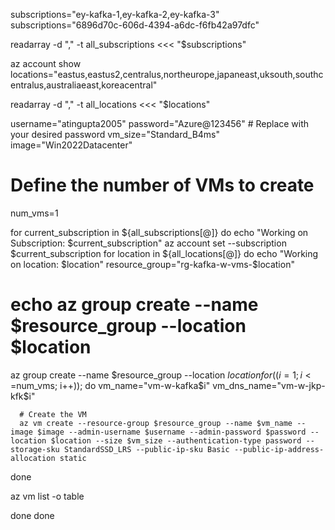 subscriptions="ey-kafka-1,ey-kafka-2,ey-kafka-3"
subscriptions="6896d70c-606d-4394-a6dc-f6fb42a97dfc"


readarray -d "," -t all_subscriptions <<< "$subscriptions"

az account show
locations="eastus,eastus2,centralus,northeurope,japaneast,uksouth,southcentralus,australiaeast,koreacentral"

readarray -d "," -t all_locations <<< "$locations"

username="atingupta2005"
password="Azure@123456" # Replace with your desired password
vm_size="Standard_B4ms"
image="Win2022Datacenter"

# Define the number of VMs to create

num_vms=1

for current_subscription in ${all_subscriptions[@]}
do
 echo "Working on Subscription: $current_subscription"
 az account set --subscription $current_subscription
 for location in ${all_locations[@]}
 do
  echo "Working on location: $location"
  resource_group="rg-kafka-w-vms-$location"
  # echo az group create --name $resource_group --location $location
  az group create --name $resource_group --location $location
  for ((i=1; i<=$num_vms; i++)); do
      vm_name="vm-w-kafka$i"
      vm_dns_name="vm-w-jkp-kfk$i"

      # Create the VM
      az vm create --resource-group $resource_group --name $vm_name --image $image --admin-username $username --admin-password $password --location $location --size $vm_size --authentication-type password --storage-sku StandardSSD_LRS --public-ip-sku Basic --public-ip-address-allocation static
  done
  
  az vm list -o table

 done
done

